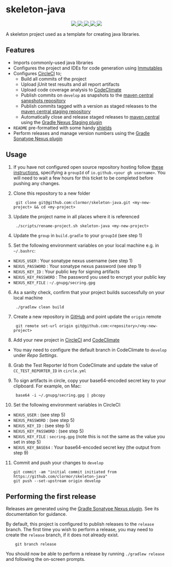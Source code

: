 # skeleton-java

<p align="center">
    <a href="https://circleci.com/gh/clormor/skeleton-java">
        <img src="https://img.shields.io/circleci/project/github/clormor/skeleton-java.svg?style=plastic" />
    </a>
    <a href="https://maven-badges.herokuapp.com/maven-central/io.github.clormor/skeleton-java">
        <img src="https://img.shields.io/maven-central/v/io.github.clormor/skeleton-java.svg?style=plastic" />
    </a>
    <a href="https://codeclimate.com/github/clormor/skeleton-java">
        <img src="https://img.shields.io/codeclimate/coverage/clormor/skeleton-java.svg?style=plastic" />
    </a>
    <a href="https://codeclimate.com/github/clormor/skeleton-java/issues">
        <img src="https://img.shields.io/codeclimate/maintainability/clormor/skeleton-java.svg?style=plastic" />
    </a>
    <a href="https://github.com/clormor/skeleton-java/commits">
        <img src="https://img.shields.io/github/last-commit/clormor/skeleton-java.svg?style=plastic" />
    </a>
</p>

A skeleton project used as a template for creating java libraries.

## Features

* Imports commonly-used java libraries
* Configures the project and IDEs for code generation using [Immutables](https://immutables.github.io/)
* Configures [CircleCI](https://circleci.com/) to;
  * Build all commits of the project
  * Upload jUnit test results and all report artifacts
  * Upload code coverage analysis to [CodeClimate](https://codeclimate.com)
  * Publish commits on `develop` as snapshots to the [maven central sanpshots repository](https://oss.sonatype.org/content/repositories/snapshots/)
  * Publish commits tagged with a version as staged releases to the [maven central staging repository](https://oss.sonatype.org/service/local/staging/deploy/maven2)
  * Automatically close and release staged releases to [maven central](https://oss.sonatype.org/service/local/staging/deploy/maven2) using the [Gradle Nexus Staging plugin](https://github.com/Codearte/gradle-nexus-staging-plugin)
* `README` pre-formatted with some handy [shields](https://shields.io)
* Perform releases and manage version numbers using the [Gradle Sonatype Nexus plugin](https://github.com/bmuschko/gradle-nexus-plugin)

## Usage

1. If you have not configured open source repository hosting follow [these instructions](https://central.sonatype.org/pages/ossrh-guide.html), specifying a `groupId` of `io.github.<your gh username>`. You will need to wait a few hours for this ticket to be completed before pushing any changes.
2. Clone this repository to a new folder

        git clone git@github.com:clormor/skeleton-java.git <my-new-project> && cd <my-project>

3. Update the project name in all places where it is referenced

        ./scripts/rename-project.sh skeleton-java <my-new-project>

4. Update the `group` in `build.gradle` to your `groupId` (see step 1)

5. Set the following environment variables on your local machine e.g. in `~/.bashrc`:
  * `NEXUS_USER` : Your sonatype nexus username (see step 1)
  * `NEXUS_PASSWORD` : Your sonatype nexus password (see step 1)
  * `NEXUS_KEY_ID` : Your public key for signing artifacts
  * `NEXUS_KEY_PASSWORD` : The password you used to encrypt your public key
  * `NEXUS_KEY_FILE` : `~/.gnupg/secring.gpg`

6. As a sanity check, confirm that your project builds successfully on your local machine

        ./gradlew clean build

6. Create a new repository in [GitHub](https://github.com) and point update the `origin` remote

        git remote set-url origin git@github.com:<repository>/<my-new-project>

7. Add your new project in [CircleCI](https://circleci.com/) and [CodeClimate](https://codeclimate.com)
  * You may need to configure the default branch in CodeClimate to `develop` under *Repo Settings*.

8. Grab the Test Reporter Id from CodeClimate and update the value of `CC_TEST_REPORTER_ID` in `circle.yml`

9. To sign artifacts in circle, copy your base64-encoded secret key to your clipboard. For example, on Mac:

        base64 -i ~/.gnupg/secring.gpg | pbcopy

10. Set the following environment variables in CircleCI:
  * `NEXUS_USER` : (see step 5)
  * `NEXUS_PASSWORD` : (see step 5)
  * `NEXUS_KEY_ID` : (see step 5)
  * `NEXUS_KEY_PASSWORD` : (see step 5)
  * `NEXUS_KEY_FILE` : `secring.gpg` (note this is not the same as the value you set in step 5)
  * `NEXUS_KEY_BASE64` : Your base64-encoded secret key (the output from step 9)

11. Commit and push your changes to `develop`

        git commit -am "initial commit initiated from https://github.com/clormor/skeleton-java"
        git push --set-upstream origin develop

## Performing the first release

Releases are generated using the [Gradle Sonatype Nexus plugin](https://github.com/bmuschko/gradle-nexus-plugin). See its documentation for guidance.

By default, this project is configured to publish releases to the `release` branch. The first time you wish to perform a release, you may need to create the `release` branch, if it does not already exist.

        git branch release

You should now be able to perform a release by running `./gradlew release` and following the on-screen prompts.

